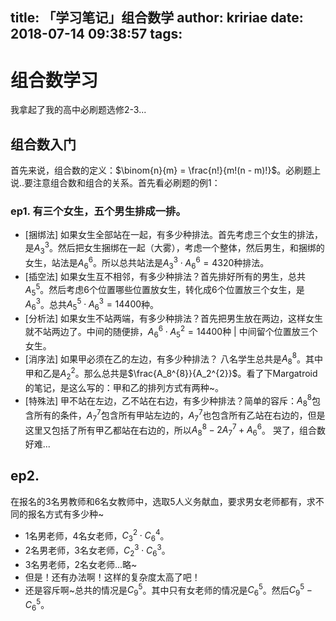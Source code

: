 title: 「学习笔记」组合数学
author: kririae
date: 2018-07-14 09:38:57
tags:
---
# 组合数学习

我拿起了我的高中必刷题选修2-3...

<!--more-->

## 组合数入门
首先来说，组合数的定义：$\binom{n}{m} = \frac{n!}{m!(n - m)!}$。必刷题上说..要注意组合数和组合的关系。首先看必刷题的例1：
### ep1. 有三个女生，五个男生排成一排。
- [捆绑法] 如果女生全部站在一起，有多少种排法。首先考虑三个女生的排法，是$A_3^{3}$。然后把女生捆绑在一起（大雾），考虑一个整体，然后男生，和捆绑的女生，站法是$A_6^{6}$。所以总共站法是$A_3^{3} \cdot A_6^{6} = 4320$种排法。
- [插空法] 如果女生互不相邻，有多少种排法？首先排好所有的男生，总共$A_5^{5}$。然后考虑6个位置哪些位置放女生，转化成6个位置放三个女生，是$A_6^{3}$。总共$A_5^{5} \cdot A_6^{3} = 14400$种。
- [分析法] 如果女生不站两端，有多少种排法？首先把男生放在两边，这样女生就不站两边了。中间的随便排，$A_6^{6} \cdot A_5^{2} = 14400$种 | 中间留个位置放三个女生。
- [消序法] 如果甲必须在乙的左边，有多少种排法？ 八名学生总共是$A_8^{8}$。其中甲和乙是$A_2^{2}$。那么总共是$\frac{A_8^{8}}{A_2^{2}}$。看了下Margatroid的笔记，是这么写的：甲和乙的排列方式有两种~。
- [特殊法] 甲不站在左边，乙不站在右边，有多少种排法？简单的容斥：$A_8^{8}$包含所有的条件，$A_7^{7}$包含所有甲站左边的，$A_7^7$也包含所有乙站在右边的，但是这里又包括了所有甲乙都站在右边的，所以$A_8^8 - 2A_7^7 + A_6^6$。
哭了，组合数好难...

## ep2. 
在报名的3名男教师和6名女教师中，选取5人义务献血，要求男女老师都有，求不同的报名方式有多少种~
- 1名男老师，4名女老师，$C_3^2 \cdot C_6^4$。
- 2名男老师，3名女老师，$C_2^3 \cdot C_6^3$。
- 3名男老师，2名女老师...略~
- 但是！还有办法啊！这样的复杂度太高了吧！
- 还是容斥啊~总共的情况是$C_9^5$。其中只有女老师的情况是$C_6^5$。然后$C_9^5 - C_6^5$。